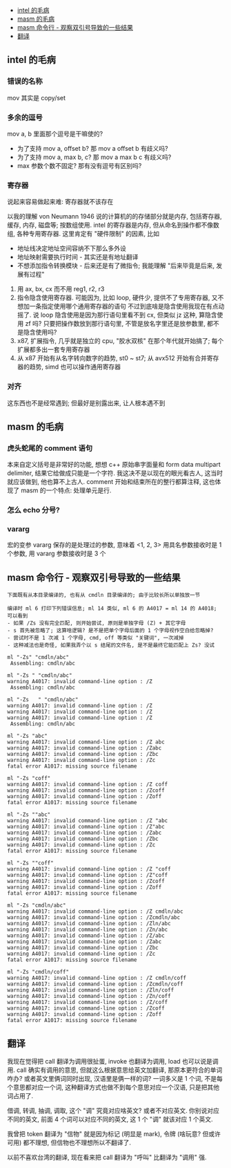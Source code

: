 
- [intel 的毛病](#intel-的毛病)
- [masm 的毛病](#masm-的毛病)
- [masm 命令行 - 观察双引号导致的一些结果](#masm-命令行---观察双引号导致的一些结果)
- [翻译](#翻译)




## intel 的毛病

### 错误的名称

mov 其实是 copy/set

### 多余的逗号

mov a, b 里面那个逗号是干嘛使的?

- 为了支持 mov a, offset b? 那 mov a offset b 有歧义吗?
- 为了支持 mov a, max b, c? 那 mov a max b  c 有歧义吗?
- max 参数个数不固定? 那有没有逗号有区别吗?

### 寄存器

说起来容易做起来难: 寄存器就不该存在

以我的理解 von Neumann 1946 说的计算机的的存储部分就是内存, 包括寄存器, 缓存, 内存, 磁盘等; 按数组使用.
    intel 的寄存器是内存, 但从命名到操作都不像数组, 各种专用寄存器. 这里肯定有 "硬件限制" 的因素, 比如
- 地址线决定地址空间容纳不下那么多外设
- 地址映射需要执行时间 - 其实还是有地址翻译
- 不想添加指令转换模块 - 后来还是有了微指令; 我能理解 "后来毕竟是后来, 发展有过程"

1. 用 ax, bx, cx 而不用 reg1, r2, r3
1. 指令隐含使用寄存器. 可能因为, 比如 loop, 硬件少, 提供不了专用寄存器, 又不想加一条指定使用哪个通用寄存器的语句
    不过到底啥是隐含使用我现在有点动摇了. 说 loop 隐含使用是因为那行语句里看不到 cx, 但类似 jz 这种, 算隐含使用 zf 吗?
    只要把操作数放到那行语句里, 不管是放名字里还是放参数里, 都不是隐含使用吗?
1. x87, 扩展指令, 几乎就是独立的 cpu, "胶水双核" 在那个年代就开始搞了; 每个扩展都多出一套专用寄存器
1. 从 x87 开始有从名字转向数字的趋势, st0 ~ st7; 从 avx512 开始有合并寄存器的趋势, simd 也可以操作通用寄存器

### 对齐

这东西也不是经常遇到; 但最好是别露出来, 让人根本遇不到


## masm 的毛病

### 虎头蛇尾的 comment 语句

本来自定义括号是非常好的功能, 想想 c++ 原始串字面量和 form data multipart delimiter,
结果它给做成只能是一个字符. 我这决不是以现在的眼光看古人, 这当时就应该做到, 他也算不上古人.
comment 开始和结束所在的整行都算注释, 这也体现了 masm 的一个特点: 处理单元是行.

### 怎么 echo 分号?

### vararg

宏的变参 vararg 保存的是处理过的参数, 意味着 <1, 2, 3> 用具名参数接收时是 1 个参数, 用 vararg 参数接收时是 3 个


## masm 命令行 - 观察双引号导致的一些结果

```
下面既有从本目录编译的, 也有从 cmdln 目录编译的; 由于比较长所以单独放一节

编译时 ml 6 打印下列错误信息; ml 14 类似, ml 6 的 A4017 = ml 14 的 A4018; 可以看到
- 如果 /Zs 没有完全匹配, 则开始尝试, 原则是单独字母 (Z) + 其它字母
- s 首先被忽略了; 这算啥逻辑? 是不是把单个字母后面的 1 个字母视作空白给忽略掉?
- 尝试时不是 1 次减 1 个字母, cmd, off 等类似 "关键词", 一次减掉
- 这种减法也是奇怪, 如果我弄个以 s 结尾的文件名, 是不是最终它能匹配上 Zs? 没试

ml "-Zs" "cmdln/abc"
 Assembling: cmdln/abc

ml "-Zs " "cmdln/abc"
warning A4017: invalid command-line option : /Z
 Assembling: cmdln/abc

ml "-Zs   " "cmdln/abc"
warning A4017: invalid command-line option : /Z
warning A4017: invalid command-line option : /Z
warning A4017: invalid command-line option : /Z
 Assembling: cmdln/abc

ml "-Zs "abc"
warning A4017: invalid command-line option : /Z abc
warning A4017: invalid command-line option : /Zabc
warning A4017: invalid command-line option : /Zbc
warning A4017: invalid command-line option : /Zc
fatal error A1017: missing source filename

ml "-Zs "coff"
warning A4017: invalid command-line option : /Z coff
warning A4017: invalid command-line option : /Zcoff
warning A4017: invalid command-line option : /Zoff
fatal error A1017: missing source filename

ml "-Zs ""abc"
warning A4017: invalid command-line option : /Z "abc
warning A4017: invalid command-line option : /Z"abc
warning A4017: invalid command-line option : /Zabc
warning A4017: invalid command-line option : /Zbc
warning A4017: invalid command-line option : /Zc
fatal error A1017: missing source filename

ml "-Zs ""coff"
warning A4017: invalid command-line option : /Z "coff
warning A4017: invalid command-line option : /Z"coff
warning A4017: invalid command-line option : /Zcoff
warning A4017: invalid command-line option : /Zoff
fatal error A1017: missing source filename

ml "-Zs "cmdln/abc"
warning A4017: invalid command-line option : /Z cmdln/abc
warning A4017: invalid command-line option : /Zcmdln/abc
warning A4017: invalid command-line option : /Zln/abc
warning A4017: invalid command-line option : /Zn/abc
warning A4017: invalid command-line option : /Z/abc
warning A4017: invalid command-line option : /Zabc
warning A4017: invalid command-line option : /Zbc
warning A4017: invalid command-line option : /Zc
fatal error A1017: missing source filename

ml "-Zs "cmdln/coff"
warning A4017: invalid command-line option : /Z cmdln/coff
warning A4017: invalid command-line option : /Zcmdln/coff
warning A4017: invalid command-line option : /Zln/coff
warning A4017: invalid command-line option : /Zn/coff
warning A4017: invalid command-line option : /Z/coff
warning A4017: invalid command-line option : /Zcoff
warning A4017: invalid command-line option : /Zoff
fatal error A1017: missing source filename
```


## 翻译

我现在觉得把 call 翻译为调用很扯蛋, invoke 也翻译为调用, load 也可以说是调用. call 确实有调用的意思,
但就这么根据意思给英文加翻译, 那原本更符合的单词咋办? 或者英文里俩词同时出现, 汉语里是俩一样的词?
一词多义是 1 个词, 不是每个意思都对应一个词, 这种翻译方式也做不到每个意思对应一个汉语, 只是把其他词占用了.

借调, 转调, 抽调, 调取, 这个 "调" 究竟对应啥英文? 或者不对应英文. 你别说对应不同的英文,
前面 4 个词可以对应不同的英文, 这 1 个 "调" 就该对应 1 个英文.

我曾把 token 翻译为 "信物" 就是因为标记 (明显是 mark), 令牌 (啥玩意? 但或许可用) 都不理想, 但信物也不理想所以不翻译了.

以前不喜欢台湾的翻译, 现在看来把 call 翻译为 "呼叫" 比翻译为 "调用" 强.












